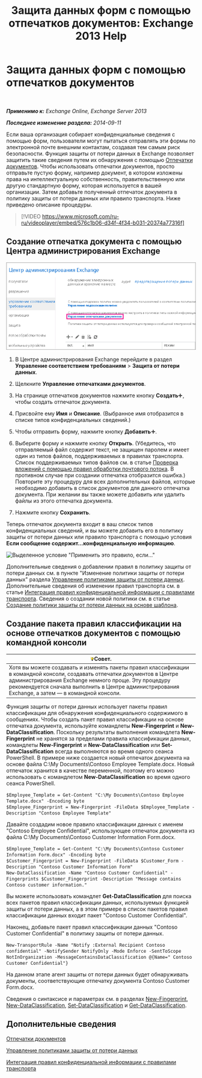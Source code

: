 ﻿---
title: 'Защита данных форм с помощью отпечатков документов: Exchange 2013 Help'
TOCTitle: Защита данных форм с помощью отпечатков документов
ms:assetid: 110c839b-7693-42f6-aa5d-58ce64f4c357
ms:mtpsurl: https://technet.microsoft.com/ru-ru/library/Dn635175(v=EXCHG.150)
ms:contentKeyID: 61203522
ms.date: 04/30/2018
mtps_version: v=EXCHG.150
ms.translationtype: HT
---

# Защита данных форм с помощью отпечатков документов

 

_**Применимо к:** Exchange Online, Exchange Server 2013_

_**Последнее изменение раздела:** 2014-09-11_

Если ваша организация собирает конфиденциальные сведения с помощью форм, пользователи могут пытаться отправлять эти формы по электронной почте внешним контактам, создавая тем самым риск безопасности. Функция защиты от потери данных в Exchange позволяет защитить такие сведения путем их обнаружения с помощью [Отпечатки документов](overview-of-document-fingerprinting-in-exchange.md). Чтобы использовать отпечатки документов, просто отправьте пустую форму, например документ, в котором изложены права на интеллектуальную собственность, правительственную или другую стандартную форму, которая используется в вашей организации. Затем добавьте полученный отпечаток документа в политику защиты от потери данных или правило транспорта. Ниже приведено описание процедуры.

> [!VIDEO https://www.microsoft.com/ru-ru/videoplayer/embed/576c1b06-d34f-4f34-b031-20374a77316f]

## Создание отпечатка документа с помощью Центра администрирования Exchange

![Выделенный путь к созданию отпечатка документа в Центре администрирования Exchange](images/Dn635175.e8562ea7-40ba-4feb-adde-2e81f029fcda(EXCHG.150).png "Выделенный путь к созданию отпечатка документа в Центре администрирования Exchange")

1.  В Центре администрирования Exchange перейдите в раздел **Управление соответствием требованиям** \> **Защита от потери данных**.

2.  Щелкните **Управление отпечатками документов**.

3.  На странице отпечатков документов нажмите кнопку **Создать**![Значок добавления](images/JJ218640.c1e75329-d6d7-4073-a27d-498590bbb558(EXCHG.150).gif "Значок добавления"), чтобы создать отпечаток документа.

4.  Присвойте ему **Имя** и **Описание**. (Выбранное имя отобразится в списке типов конфиденциальных сведений.)

5.  Чтобы отправить форму, нажмите кнопку **Добавить**![Значок добавления](images/JJ218640.c1e75329-d6d7-4073-a27d-498590bbb558(EXCHG.150).gif "Значок добавления").

6.  Выберите форму и нажмите кнопку **Открыть**. (Убедитесь, что отправляемый файл содержит текст, не защищен паролем и имеет один из типов файлов, поддерживаемых в правилах транспорта. Список поддерживаемых типов файлов см. в статье [Проверка вложений с помощью правил обработки почтового потока](https://technet.microsoft.com/ru-ru/library/jj919236\(v=exchg.150\)). В противном случае при создании отпечатка отобразится ошибка.) Повторите эту процедуру для всех дополнительных файлов, которые необходимо добавить в список документов для данного отпечатка документа. При желании вы также можете добавить или удалить файлы из этого отпечатка документа.

7.  Нажмите кнопку **Сохранить**.

Теперь отпечаток документа входит в ваш список типов конфиденциальных сведений, и вы можете добавить его в политику защиты от потери данных или правило транспорта с помощью условия **Если сообщение содержит...конфиденциальную информацию**.

![Выделенное условие "Применить это правило, если..."](images/Dn635175.9355a513-a790-48eb-a61b-575ba2ecdfa6(EXCHG.150).png "Выделенное условие \"Применить это правило, если...\"")

Дополнительные сведения о добавлении правил в политику защиты от потери данных см. в пункте "Изменение политики защиты от потери данных" раздела [Управление политиками защиты от потери данных](manage-dlp-policies-exchange-2013-help.md). Дополнительные сведения об изменении правил транспорта см. в статье [Интеграция правил конфиденциальной информации с правилами транспорта](integrating-sensitive-information-rules-with-transport-rules-exchange-2013-help.md). Сведения о создании новой политики см. в статье [Создание политики защиты от потери данных на основе шаблона](how-to-new-dlp-data-loss-prevention-policy-template.md).

## Создание пакета правил классификации на основе отпечатков документов с помощью командной консоли

<table>
<thead>
<tr class="header">
<th><img src="images/Bb124558.tip(EXCHG.150).gif" title="Совет" alt="Совет" />Совет.</th>
</tr>
</thead>
<tbody>
<tr class="odd">
<td>Хотя вы можете создавать и изменять пакеты правил классификации в командной консоли, создавать отпечатки документов в Центре администрирования Exchange немного проще. Эту процедуру рекомендуется сначала выполнить в Центре администрирования Exchange, а затем — в командной консоли.</td>
</tr>
</tbody>
</table>


Функция защиты от потери данных использует пакеты правил классификации для обнаружения конфиденциального содержимого в сообщениях. Чтобы создать пакет правил классификации на основе отпечатка документа, используйте командлеты **New-Fingerprint** и **New-DataClassification**. Поскольку результаты выполнения командлета **New-Fingerprint** не хранятся за пределами правила классификации данных, командлеты **New-Fingerprint** и **New-DataClassification** или **Set-DataClassification** всегда выполняются во время одного сеанса PowerShell. В примере ниже создается новый отпечаток документа на основе файла C:\\My Documents\\Contoso Employee Template.docx. Новый отпечаток хранится в качестве переменной, поэтому его можно использовать с командлетом **New-DataClassification** во время одного сеанса PowerShell.

    $Employee_Template = Get-Content "C:\My Documents\Contoso Employee Template.docx" -Encoding byte
    $Employee_Fingerprint = New-Fingerprint -FileData $Employee_Template -Description "Contoso Employee Template"

Давайте создадим новое правило классификации данных с именем "Contoso Employee Confidential", использующее отпечаток документа из файла C:\\My Documents\\Contoso Customer Information Form.docx.

    $Employee_Template = Get-Content "C:\My Documents\Contoso Customer Information Form.docx" -Encoding byte
    $Customer_Fingerprint = New-Fingerprint -FileData $Customer_Form -Description "Contoso Customer Information Form"
    New-DataClassification -Name "Contoso Customer Confidential" -Fingerprints $Customer_Fingerprint -Description "Message contains Contoso customer information." 

Вы можете использовать командлет **Get-DataClassification** для поиска всех пакетов правил классификации данных, используемых функцией защиты от потери данных, а в этом примере в список пакетов правил классификации данных входит пакет "Contoso Customer Confidential".

Наконец, добавьте пакет правил классификации данных "Contoso Customer Confidential" в политику защиты от потери данных.

    New-TransportRule -Name "Notify :External Recipient Contoso confidential" -NotifySender NotifyOnly -Mode Enforce -SentToScope NotInOrganization -MessageContainsDataClassification @{Name=" Contoso Customer Confidential"}

На данном этапе агент защиты от потери данных будет обнаруживать документы, соответствующие отпечатку документа Contoso Customer Form.docx.

Сведения о синтаксисе и параметрах см. в разделах [New-Fingerprint](https://technet.microsoft.com/ru-ru/library/dn584142\(v=exchg.150\)), [New-DataClassification](https://technet.microsoft.com/ru-ru/library/dn584139\(v=exchg.150\)), [Set-DataClassification](https://technet.microsoft.com/ru-ru/library/dn584141\(v=exchg.150\)) и [Get-DataClassification](https://technet.microsoft.com/ru-ru/library/jj215720\(v=exchg.150\)).

## Дополнительные сведения

[Отпечатки документов](overview-of-document-fingerprinting-in-exchange.md)

[Управление политиками защиты от потери данных](manage-dlp-policies-exchange-2013-help.md)

[Интеграция правил конфиденциальной информации с правилами транспорта](integrating-sensitive-information-rules-with-transport-rules-exchange-2013-help.md)

